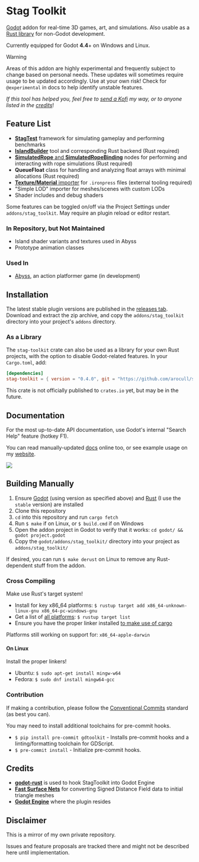# Stag Toolkit

[Godot](https://godotengine.org/) addon for real-time 3D games, art, and simulations.
Also usable as a [Rust library](#as-a-library) for non-Godot development.

Currently equipped for Godot **4.4**+ on Windows and Linux.

> [!WARNING]
> Areas of this addon are highly experimental and frequently subject to change based on personal needs.
> These updates will sometimes require usage to be updated accordingly.
> Use at your own risk!
> Check for `@experimental` in docs to help identify unstable features.

*If this tool has helped you, feel free to [send a Kofi](https://ko-fi.com/stagmath) my way, or to anyone listed in the [credits](#credits)*!

## Feature List

- **[StagTest](docs/stagtest.md)** framework for simulating gameplay and performing benchmarks
- **[IslandBuilder](https://alanocull.com/island_builder.html)** tool and corresponding Rust backend (Rust required)
- [**SimulatedRope** and **SimulatedRopeBinding**](docs/simulatedrope.md) nodes for performing and interacting with rope simulations (Rust required)
- **QueueFloat** class for handling and analyzing float arrays with minimal allocations (Rust required)
- [**Texture/Material** importer](docs/ironpress.md) for `.ironpress` files (external tooling required)
- "Simple LOD" importer for meshes/scenes with custom LODs
- Shader includes and debug shaders

Some features can be toggled on/off via the Project Settings under `addons/stag_toolkit`. May require an plugin reload or editor restart.

### In Repository, but Not Maintained
- Island shader variants and textures used in Abyss
- Prototype animation classes

### Used In

- [Abyss](https://stagmath.itch.io/abyss-demo), an action platformer game (in development)

## Installation

The latest stable plugin versions are published in the [releases tab](https://github.com/arocull/stag-toolkit/releases). Download and extract the zip archive, and copy the `addons/stag_toolkit` directory into your project's `addons` directory.

### As a Library

The `stag-toolkit` crate can also be used as a library for your own Rust projects, with the option to disable Godot-related features. In your `Cargo.toml`, add:

```toml
[dependencies]
stag-toolkit = { version = "0.4.0", git = "https://github.com/arocull/stag-toolkit", default-features = false }
```

This crate is not officially published to `crates.io` yet, but may be in the future.

## Documentation

For the most up-to-date API documentation, use Godot's internal "Search Help" feature (hotkey F1).

You can read manually-updated [docs](docs/) online too, or see example usage on my [website](https://alanocull.com/).

![](docs/images/godot-internal-docs.png)

## Building Manually

1. Ensure [Godot](https://godotengine.org/download/archive/) (using version as specified above) and [Rust](https://www.rust-lang.org/) (I use the `stable` version) are installed
2. Clone this repository
3. `cd` into this repository and run `cargo fetch`
4. Run `$ make` if on Linux, or `$ build.cmd` if on Windows
5. Open the addon project in Godot to verify that it works: `cd godot/ && godot project.godot`
6. Copy the `godot/addons/stag_toolkit/` directory into your project as `addons/stag_toolkit/`

If desired, you can run `$ make derust` on Linux to remove any Rust-dependent stuff from the addon.

### Cross Compiling

Make use Rust's target system!

- Install for key x86_64 platforms: `$ rustup target add x86_64-unknown-linux-gnu x86_64-pc-windows-gnu`
- Get a list of [all platforms](https://doc.rust-lang.org/nightly/rustc/platform-support.html): `$ rustup target list`
- Ensure you have the proper linker installed [to make use of cargo](https://stackoverflow.com/a/62853319)

Platforms still working on support for: `x86_64-apple-darwin`

#### On Linux

Install the proper linkers!

- Ubuntu: `$ sudo apt-get install mingw-w64`
- Fedora: `$ sudo dnf install mingw64-gcc`

### Contribution

If making a contribution, please follow the [Conventional Commits](https://www.conventionalcommits.org/en/v1.0.0/) standard (as best you can).

You may need to install additional toolchains for pre-commit hooks.

- `$ pip install pre-commit gdtoolkit` - Installs pre-commit hooks and a linting/formatting toolchain for GDScript.
- `$ pre-commit install` - Initialize pre-commit hooks.

## Credits

- **[godot-rust](https://godot-rust.github.io/)** is used to hook StagToolkit into Godot Engine
- **[Fast Surface Nets](https://github.com/bonsairobo/fast-surface-nets-rs)** for converting Signed Distance Field data to initial triangle meshes
- **[Godot Engine](https://godotengine.org/)** where the plugin resides

## Disclaimer

This is a mirror of my own private repository.

Issues and feature proposals are tracked there and might not be described here until implementation.
